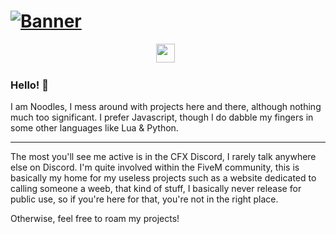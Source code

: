 # [![Banner](https://i.imgur.com/GnNOQ1U.png)](https://waylonwalker.com)

<p align='center'>
<a href="https://twitter.com/_joshtblack"><img height="30" src="https://assets.stickpng.com/thumbs/580b57fcd9996e24bc43c53e.png?raw=true"></a>&nbsp;&nbsp;
</p>

### Hello! 👋
I am Noodles, I mess around with projects here and there, although nothing much too significant. I prefer Javascript, though I do dabble my fingers in some other languages like Lua & Python.

  ---
The most you'll see me active is in the CFX Discord, I rarely talk anywhere else on Discord. I'm quite involved within the FiveM community, this is basically my home for my useless projects such as a website dedicated to calling someone a weeb, that kind of stuff, I basically never release for public use, so if you're here for that, you're not in the right place.

Otherwise, feel free to roam my projects!
